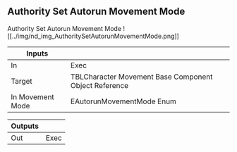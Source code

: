 ## Authority Set Autorun Movement Mode
Authority Set Autorun Movement Mode
![[../img/nd_img_AuthoritySetAutorunMovementMode.png]]

|Inputs||
|--|--|
| In | Exec |
| Target | TBLCharacter Movement Base Component Object Reference |
| In Movement Mode | EAutorunMovementMode Enum |

|Outputs||
|--|--|
| Out | Exec |

